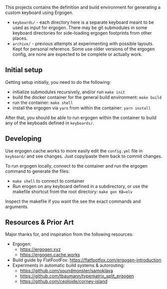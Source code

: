 This projects contains the definition and build environment for generating a custom keyboard using Ergogen.

* `keyboards/` - each directory here is a separate keyboard meant to be used as input for ergogen. There may be git submodules in some keyboard directories for side-loading ergogen footprints from other places.
* `archive/` - previous attempts at experimenting with possible layouts. Kept for personal reference.  Some use older versions of the ergogen config, are none are expected to be complete or actually work.

## Initial setup

Getting setup initially, you need to do the following:

* initialize submodules recursively, and/or run `make init`
* build the docker container for the general build environment: `make build`
* run the container: `make shell`
* install the ergogen via `yarn` from within the container: `yarn install`

After that, you should be able to run ergogen within the container to build any of the keyboads defined in  `keyboards/`.

## Developing

Use ergogen.cache.works to more easily edit the `config.yml` file in `keyboard/` and see changes.  Just copy/paste them back to commit changes.

To run ergogen locally, connect to the container and run the ergogen command to generate the files:

* `make shell` to connect to container
* Run erogen on any keyboard defined in a subdirectory, or use the makefile shortcut from the root directory: `make gen KB=elv`

Inspect the makefile if you want the see the exact commands and arguments.

## Resources & Prior Art

Major thanks for, and inspiration from the following resources:

* Ergogen:
  * https://ergogen.xyz
  * https://ergogen.cache.works
* Build guide by FlatFootFox: https://flatfootfox.com/ergogen-introduction
* Experiments in automatic build systems & autorouting:
  * https://github.com/soundmonster/samoklava
  * https://github.com/tbaumann/typematrix_split_ergogen
  * https://github.com/ceoloide/corney-island
